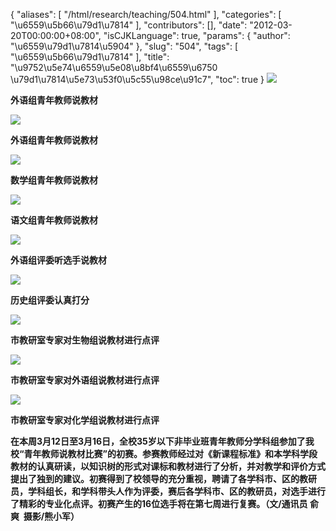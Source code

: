 {
    "aliases": [
        "/html/research/teaching/504.html"
    ],
    "categories": [
        "\u6559\u5b66\u79d1\u7814"
    ],
    "contributors": [],
    "date": "2012-03-20T00:00:00+08:00",
    "isCJKLanguage": true,
    "params": {
        "author": "\u6559\u79d1\u7814\u5904"
    },
    "slug": "504",
    "tags": [
        "\u6559\u5b66\u79d1\u7814"
    ],
    "title": "\u9752\u5e74\u6559\u5e08\u8bf4\u6559\u6750 \u79d1\u7814\u5e73\u53f0\u5c55\u98ce\u91c7",
    "toc": true
}
**![](https://cdn.tfls.online/mirror/full/852e051006c91a43b2ffd97011de52f3362a97b7.jpg)**

**外语组青年教师说教材**

**![](https://cdn.tfls.online/mirror/full/4e1c11d4611e5336819dfd6512414a16b8a9a3b4.jpg)**

**外语组青年教师说教材**

**![](https://cdn.tfls.online/mirror/full/da83318351bc6939618e291591c0554c667a2fe6.jpg)**

**数学组青年教师说教材**

**![](https://cdn.tfls.online/mirror/full/f99f9858a17a747b7781ccfa739740beb3c27fb2.jpg)**

**语文组青年教师说教材**

**![](https://cdn.tfls.online/mirror/full/1246d50df2ac2984b9fdecdc47474e9d9349b5ba.jpg)**

**外语组评委听选手说教材**

**![](https://cdn.tfls.online/mirror/full/9c1949596007697856660d354ae2c5a19d4845e9.jpg)**

**历史组评委认真打分**

**![](https://cdn.tfls.online/mirror/full/8365d4266e3e4bbc785369858904f4624319baec.jpg)**

**市教研室专家对生物组说教材进行点评**

**![](https://cdn.tfls.online/mirror/full/4aeab435f3553d7c4755c8f2a8834f3305abdc11.jpg)**

**市教研室专家对外语组说教材进行点评**

**![](https://cdn.tfls.online/mirror/full/9015234ee9b0a0de7cbbae914bcfabda60a55417.jpg)**

**市教研室专家对化学组说教材进行点评**

**在本周3月12日至3月16日，全校35岁以下非毕业班青年教师分学科组参加了我校“青年教师说教材比赛”的初赛。参赛教师经过对《新课程标准》和本学科学段教材的认真研读，以知识树的形式对课标和教材进行了分析，并对教学和评价方式提出了独到的建议。初赛得到了校领导的充分重视，聘请了各学科市、区的教研员，学科组长，和学科带头人作为评委，赛后各学科市、区的教研员，对选手进行了精彩的专业化点评。初赛产生的16位选手将在第七周进行复赛。（文/通讯员 俞 爽  摄影/熊小军）**

